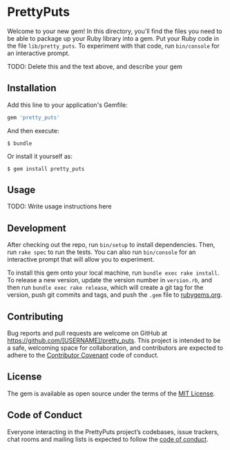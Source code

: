 # PrettyPuts

Welcome to your new gem! In this directory, you'll find the files you need to be able to package up your Ruby library into a gem. Put your Ruby code in the file `lib/pretty_puts`. To experiment with that code, run `bin/console` for an interactive prompt.

TODO: Delete this and the text above, and describe your gem

## Installation

Add this line to your application's Gemfile:

```ruby
gem 'pretty_puts'
```

And then execute:

    $ bundle

Or install it yourself as:

    $ gem install pretty_puts

## Usage

TODO: Write usage instructions here

## Development

After checking out the repo, run `bin/setup` to install dependencies. Then, run `rake spec` to run the tests. You can also run `bin/console` for an interactive prompt that will allow you to experiment.

To install this gem onto your local machine, run `bundle exec rake install`. To release a new version, update the version number in `version.rb`, and then run `bundle exec rake release`, which will create a git tag for the version, push git commits and tags, and push the `.gem` file to [rubygems.org](https://rubygems.org).

## Contributing

Bug reports and pull requests are welcome on GitHub at https://github.com/[USERNAME]/pretty_puts. This project is intended to be a safe, welcoming space for collaboration, and contributors are expected to adhere to the [Contributor Covenant](http://contributor-covenant.org) code of conduct.

## License

The gem is available as open source under the terms of the [MIT License](https://opensource.org/licenses/MIT).

## Code of Conduct

Everyone interacting in the PrettyPuts project’s codebases, issue trackers, chat rooms and mailing lists is expected to follow the [code of conduct](https://github.com/[USERNAME]/pretty_puts/blob/master/CODE_OF_CONDUCT.md).
